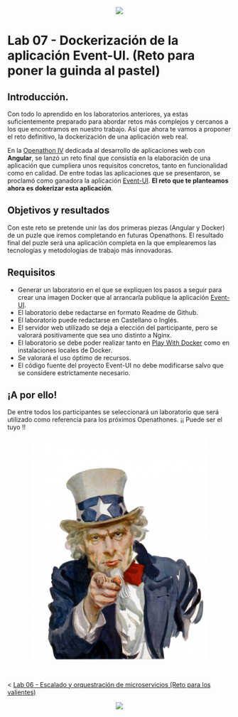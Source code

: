 <p align="center">
    <img src="../resources/header.png">
</p>

# Lab 07 -  Dockerización de la aplicación Event-UI. (Reto para poner la guinda al pastel)

## Introducción.

Con todo lo aprendido en los laboratorios anteriores, ya estas suficientemente preparado para abordar retos más complejos y cercanos a los que encontramos en nuestro trabajo. Así que ahora te vamos a proponer el reto definitivo, la dockerización de una aplicación web real. 

En la [Openathon IV](https://github.com/Accenture/openathon-2019-angular) dedicada al desarrollo de aplicaciones web con **Angular**, se lanzó un reto final que consistía en la elaboración de una aplicación que cumpliera unos requisitos concretos, tanto en funcionalidad como en calidad. De entre todas las aplicaciones que se presentaron, se proclamó como ganadora la aplicación [Event-UI](https://github.com/pacobull/event-ui). **El reto que te planteamos ahora es dokerizar esta aplicación**.

## Objetivos y resultados

Con este reto se pretende unir las dos primeras piezas (Angular y Docker) de un puzle que iremos completando en futuras Openathons. El resultado final del puzle será una aplicación completa en la que emplearemos las tecnologías y metodologías de trabajo más innovadoras.

## Requisitos

- Generar un laboratorio en el que se expliquen los pasos a seguir para crear una imagen Docker que al arrancarla publique la aplicación [Event-UI](https://github.com/pacobull/event-ui).
- El laboratorio debe redactarse en formato Readme de Github.
- El laboratorio puede redactarse en Castellano o Inglés.
- El servidor web utilizado se deja a elección del participante, pero se valorará positivamente que sea uno distinto a Nginx.
- El laboratorio se debe poder realizar tanto en [Play With Docker](https://labs.play-with-docker.com/) como en instalaciones locales de Docker.
- Se valorará el uso óptimo de recursos.
- El código fuente del proyecto Event-UI no debe modificarse salvo que se considere estrictamente necesario.

## ¡A por ello! 

De entre todos los participantes se seleccionará un laboratorio que será utilizado como referencia para los próximos Openathones. ¡¡ Puede ser el tuyo !!

<p align="center">
    <img src="./resources/uncle-sam-wants-you.jpg" width="400">
</p>

<br>

< [Lab 06 - Escalado y orquestración de microservicios (Reto para los valientes)](../lab-06) 

<p align="center">
    <img src="../resources/header.png">
</p>

